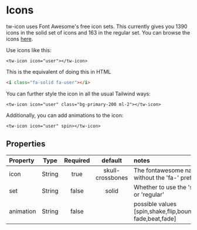 #  Icons
tw-icon uses Font Awesome's free icon sets. This currently gives you 1390 icons in the solid set of icons and 163 in the 
regular set. You can browse the icons [here](https://fontawesome.com/search?o=r&m=free).

Use icons like this:

```vue
<tw-icon icon="user"></tw-icon>
```
This is the equivalent of doing this in HTML

```html
<i class="fa-solid fa-user"></i>
```

You can further style the icon in all the usual Tailwind ways:

```vue
<tw-icon icon="user" class="bg-primary-200 ml-2"></tw-icon>
```

Additionally, you can add animations to the icon:

```vue
<tw-icon icon="user" spin></tw-icon>
```

## Properties
| Property  |  Type  | Required |     default      | notes                                                        |
|:----------|:------:|:--------:|:----------------:|:-------------------------------------------------------------|
| icon      | String |   true   | skull-crossbones | The fontawesome name without the 'fa-' prefix                |
| set       | String |  false   |      solid       | Whether to use the 'solid' set or 'regular'                  |
| animation | String |  false   |                  | possible values [spin,shake,flip,bounce,beat-fade,beat,fade] |
